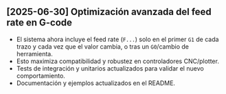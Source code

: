 ## [2025-06-30] Optimización avanzada del feed rate en G-code

- El sistema ahora incluye el feed rate (`F...`) solo en el primer `G1` de cada trazo y cada vez que el valor cambia, o tras un `G0`/cambio de herramienta.
- Esto maximiza compatibilidad y robustez en controladores CNC/plotter.
- Tests de integración y unitarios actualizados para validar el nuevo comportamiento.
- Documentación y ejemplos actualizados en el README.
